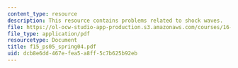 ```yaml
---
content_type: resource
description: This resource contains problems related to shock waves.
file: https://ol-ocw-studio-app-production.s3.amazonaws.com/courses/16-01-unified-engineering-i-ii-iii-iv-fall-2005-spring-2006/dcb8e6dd467efea5a8ff5c7b625b92eb_f15_ps05_spring04.pdf
file_type: application/pdf
resourcetype: Document
title: f15_ps05_spring04.pdf
uid: dcb8e6dd-467e-fea5-a8ff-5c7b625b92eb
---
```

